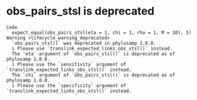 # obs_pairs_stsl is deprecated

    Code
      expect_equal(obs_pairs_stsl(eta = 1, chi = 1, rho = 1, M = 10), 5)
    Warning <lifecycle_warning_deprecated>
      `obs_pairs_stsl()` was deprecated in phylosamp 1.0.0.
      i Please use `translink_expected_links_obs_stsl()` instead.
      The `eta` argument of `obs_pairs_stsl()` is deprecated as of phylosamp 1.0.0.
      i Please use the `sensitivity` argument of `translink_expected_links_obs_stsl()` instead.
      The `chi` argument of `obs_pairs_stsl()` is deprecated as of phylosamp 1.0.0.
      i Please use the `specificity` argument of `translink_expected_links_obs_stsl()` instead.

